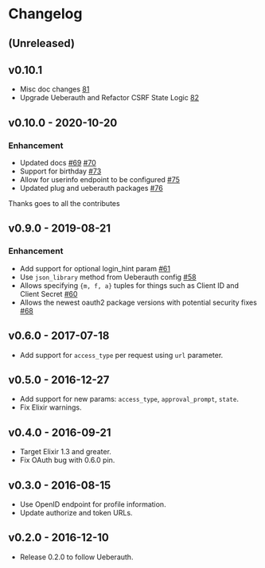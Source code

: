 # Changelog

## (Unreleased)

## v0.10.1

* Misc doc changes [81](https://github.com/ueberauth/ueberauth_google/pull/81)
* Upgrade Ueberauth and Refactor CSRF State Logic [82](https://github.com/ueberauth/ueberauth_google/pull/82)

## v0.10.0 - 2020-10-20

### Enhancement

* Updated docs [#69](https://github.com/ueberauth/ueberauth_google/pull/69) [#70](https://github.com/ueberauth/ueberauth_google/pull/70)
* Support for birthday [#73](https://github.com/ueberauth/ueberauth_google/pull/73)
* Allow for userinfo endpoint to be configured [#75](https://github.com/ueberauth/ueberauth_google/pull/75)
* Updated plug and ueberauth packages [#76](https://github.com/ueberauth/ueberauth_google/pull/76)

Thanks goes to all the contributes

## v0.9.0 - 2019-08-21

### Enhancement

* Add support for optional login_hint param [#61](https://github.com/ueberauth/ueberauth_google/pull/61)
* Use `json_library` method from Ueberauth config [#58](https://github.com/ueberauth/ueberauth_google/pull/58)
* Allows specifying `{m, f, a}` tuples for things such as Client ID
  and Client Secret [#60](https://github.com/ueberauth/ueberauth_google/pull/60)
* Allows the newest oauth2 package versions with potential security fixes [#68](https://github.com/ueberauth/ueberauth_google/pull/68)

## v0.6.0 - 2017-07-18

* Add support for `access_type` per request using `url` parameter.

## v0.5.0 - 2016-12-27

* Add support for new params: `access_type`, `approval_prompt`, `state`.
* Fix Elixir warnings.

## v0.4.0 - 2016-09-21

* Target Elixir 1.3 and greater.
* Fix OAuth bug with 0.6.0 pin.

## v0.3.0 - 2016-08-15

* Use OpenID endpoint for profile information.
* Update authorize and token URLs.

## v0.2.0 - 2016-12-10

* Release 0.2.0 to follow Ueberauth.
